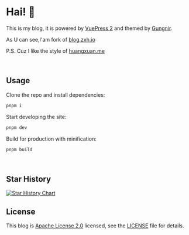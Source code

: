 # Hai! 🧐

This is my blog, it is powered by [VuePress 2](https://v2.vuepress.vuejs.org/) and themed by [Gungnir](https://github.com/Renovamen/vuepress-theme-gungnir).

As U can see,I'am fork of [blog.zxh.io](https://github.com/Renovamen/blog.zxh.io)

P.S. Cuz I like the style of [huangxuan.me](https://huangxuan.me/)

&nbsp;

## Usage

Clone the repo and install dependencies:

```bash
pnpm i
```

Start developing the site:

```bash
pnpm dev
```

Build for production with minification:

```bash
pnpm build
```

&nbsp;

## Star History

[![Star History Chart](https://api.star-history.com/svg?repos=LinuxSuRen/remote-jobs-in-china&type=Date)](https://star-history.com/#LinuxSuRen/remote-jobs-in-china&Date)


## License

This blog is [Apache License 2.0](https://www.apache.org/licenses/LICENSE-2.0) licensed, see the [LICENSE](LICENSE) file for details.
